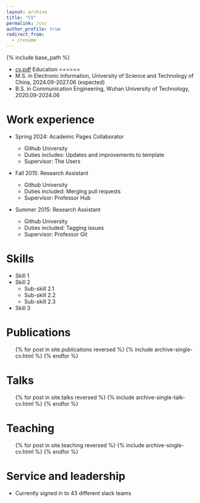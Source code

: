 ```yaml
---
layout: archive
title: "CV"
permalink: /cv/
author_profile: true
redirect_from:
  - /resume
---
```


{% include base_path %}
* [cv.pdf](https://github.com/laufh/laufh.github.io/files/cv.pdf)
Education
======
* M.S. in Electronic Information, University of Science and Technology of China, 2024.09-2027.06 (expected)
* B.S. in Communication Engineering, Wuhan University of Technology, 2020.09-2024.06

Work experience
======
* Spring 2024: Academic Pages Collaborator
  * Github University
  * Duties includes: Updates and improvements to template
  * Supervisor: The Users

* Fall 2015: Research Assistant
  * Github University
  * Duties included: Merging pull requests
  * Supervisor: Professor Hub

* Summer 2015: Research Assistant
  * Github University
  * Duties included: Tagging issues
  * Supervisor: Professor Git
  
Skills
======
* Skill 1
* Skill 2
  * Sub-skill 2.1
  * Sub-skill 2.2
  * Sub-skill 2.3
* Skill 3

Publications
======
  <ul>{% for post in site.publications reversed %}
    {% include archive-single-cv.html %}
  {% endfor %}</ul>
  
Talks
======
  <ul>{% for post in site.talks reversed %}
    {% include archive-single-talk-cv.html  %}
  {% endfor %}</ul>
  
Teaching
======
  <ul>{% for post in site.teaching reversed %}
    {% include archive-single-cv.html %}
  {% endfor %}</ul>
  
Service and leadership
======
* Currently signed in to 43 different slack teams
